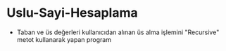 # Uslu-Sayi-Hesaplama
* Taban ve üs değerleri kullanıcıdan alınan üs alma işlemini "Recursive" metot kullanarak yapan program

